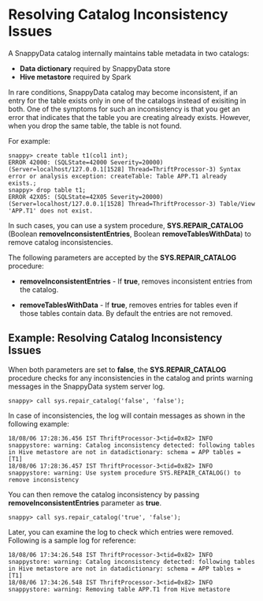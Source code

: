 # Resolving Catalog Inconsistency Issues

A SnappyData catalog internally maintains table metadata in two catalogs:

*	**Data dictionary** required by SnappyData store
*	**Hive metastore** required by Spark
	
In rare conditions, SnappyData catalog may become inconsistent, if an entry for the table exists only in one of the catalogs instead of exisiting in both.  One of the symptoms for such an inconsistency is that you get an error that indicates that the table you are creating already exists. However, when you drop the same table, the table is not found.

For example:

```
snappy> create table t1(col1 int);
ERROR 42000: (SQLState=42000 Severity=20000) (Server=localhost/127.0.0.1[1528] Thread=ThriftProcessor-3) Syntax error or analysis exception: createTable: Table APP.T1 already exists.;
snappy> drop table t1;
ERROR 42X05: (SQLState=42X05 Severity=20000) (Server=localhost/127.0.0.1[1528] Thread=ThriftProcessor-3) Table/View 'APP.T1' does not exist.
```

In such cases, you can use a system procedure, **SYS.REPAIR_CATALOG** (Boolean **removeInconsistentEntries**, Boolean **removeTablesWithData**) to remove catalog inconsistencies.

The following parameters are accepted by the **SYS.REPAIR_CATALOG** procedure:

*	**removeInconsistentEntries** - If **true**, removes inconsistent entries from the catalog.

*	**removeTablesWithData** - If **true**, removes entries for tables even if those tables contain data. By default the entries are not removed.

## Example: Resolving Catalog Inconsistency Issues

When both parameters are set to **false**, the **SYS.REPAIR_CATALOG** procedure checks for any inconsistencies in the catalog and prints warning messages in the SnappyData system server log.

```
snappy> call sys.repair_catalog('false', 'false');
```

In case of inconsistencies, the log will contain messages as shown in the following example:

```
18/08/06 17:28:36.456 IST ThriftProcessor-3<tid=0x82> INFO snappystore: warning: Catalog inconsistency detected: following tables in Hive metastore are not in datadictionary: schema = APP tables = [T1]
18/08/06 17:28:36.457 IST ThriftProcessor-3<tid=0x82> INFO snappystore: warning: Use system procedure SYS.REPAIR_CATALOG() to remove inconsistency

```

You can then remove the catalog inconsistency by passing **removeInconsistentEntries** parameter as **true**.

```
snappy> call sys.repair_catalog('true', 'false');
```

Later, you can examine the log to check which entries were removed. Following is a sample log for reference:

```
18/08/06 17:34:26.548 IST ThriftProcessor-3<tid=0x82> INFO snappystore: warning: Catalog inconsistency detected: following tables in Hive metastore are not in datadictionary: schema = APP tables = [T1]
18/08/06 17:34:26.548 IST ThriftProcessor-3<tid=0x82> INFO snappystore: warning: Removing table APP.T1 from Hive metastore
```
